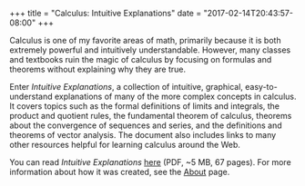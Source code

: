 +++
title = "Calculus: Intuitive Explanations"
date = "2017-02-14T20:43:57-08:00"
+++

Calculus is one of my favorite areas of math, primarily because it is
both extremely powerful and intuitively understandable. However, many
classes and textbooks ruin the magic of calculus by focusing on
formulas and theorems without explaining why they are true.

Enter *Intuitive Explanations*, a collection of intuitive, graphical,
easy-to-understand explanations of many of the more complex concepts
in calculus. It covers topics such as the formal definitions of limits
and integrals, the product and quotient rules, the fundamental theorem
of calculus, theorems about the convergence of sequences and series,
and the definitions and theorems of vector analysis. The document also
includes links to many other resources helpful for learning calculus
around the Web.

You can read *Intuitive Explanations* [here] (PDF, ~5 MB, 67 pages).
For more information about how it was created, see the [About] page.

[here]: /files/CalculusIntuitiveExplanations.pdf
[about]: /posts/about-this-site
